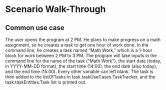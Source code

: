 # Scenario Walk-Through

## Common use case
The user opens the program at 2 PM. He plans to make progress on a math assignment, so he creates a task to get one hour of work done. In the command line, he creates a task named “Math Work,” which is a 1-hour block for work between 2 PM to 3 PM. The program will take inputs in the command line for the name of the task ("Math Work"), the start date (today, in YYYY-MM-DD format), the start time (14:00), the end date (also today), and the end time (15:00). Every other variable can left blank. The task is then added to the listOfTasks in task.taskUseCases.TaskTracker, and the task.taskEntities.Task list is printed out.
